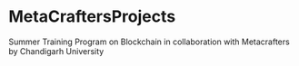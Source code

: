 # MetaCraftersProjects

Summer Training Program on Blockchain in collaboration with Metacrafters by Chandigarh University
